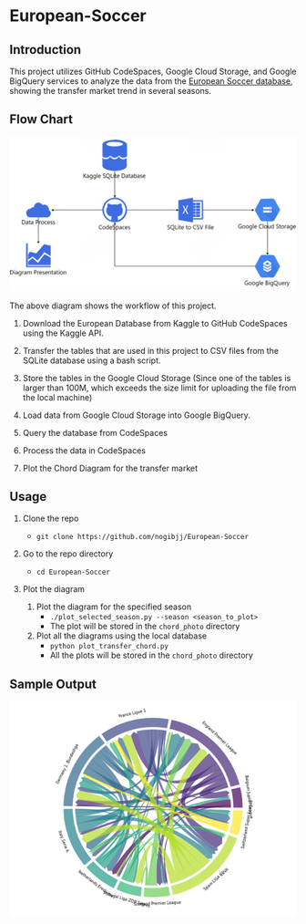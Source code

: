 # European-Soccer

## Introduction

This project utilizes GitHub CodeSpaces, Google Cloud Storage, and Google BigQuery services to analyze the data from the [European Soccer database](https://www.kaggle.com/datasets/hugomathien/soccer), showing the transfer market trend in several seasons.



## Flow Chart

![Diagram](image/Diagram.png)

The above diagram shows the workflow of this project. 

1. Download the European Database from Kaggle to GitHub CodeSpaces using the Kaggle API. 

2. Transfer the tables that are used in this project to CSV files from the SQLite database using a bash script. 

3. Store the tables in the Google Cloud Storage (Since one of the tables is larger than 100M, which exceeds the size limit for uploading the file from the local machine)
4. Load data from Google Cloud Storage into Google BigQuery. 
5. Query the database from CodeSpaces
6. Process the data in CodeSpaces
7. Plot the Chord Diagram for the transfer market

## Usage

1. Clone the repo 

   - `git clone https://github.com/nogibjj/European-Soccer`

2. Go to the repo directory

   - `cd European-Soccer`

3. Plot the diagram

   1. Plot the diagram for the specified season
      - `./plot_selected_season.py --season <season_to_plot>`
      - The plot will be stored in the `chord_photo` directory
   2. Plot all the diagrams using the local database
      - `python plot_transfer_chord.py`
      - All the plots will be stored in the `chord_photo` directory

## Sample Output
![Diagram](chord_photo/2008_2009_chord_diagram.png)

